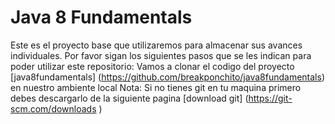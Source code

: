 # Java 8 Fundamentals

Este es el proyecto base que utilizaremos para almacenar sus avances individuales.
Por favor sigan los siguientes pasos que se les indican para poder utilizar este repositorio:
Vamos a clonar el codigo del proyecto [java8fundamentals] (https://github.com/breakponchito/java8fundamentals) en nuestro ambiente local
Nota: Si no tienes git en tu maquina primero debes descargarlo de la siguiente pagina [download git] (https://git-scm.com/downloads )



